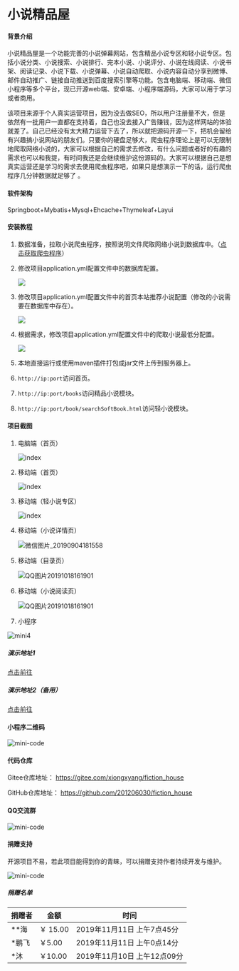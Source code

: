 # 小说精品屋

#### 背景介绍
小说精品屋是一个功能完善的小说弹幕网站，包含精品小说专区和轻小说专区。包括小说分类、小说搜索、小说排行、完本小说、小说评分、小说在线阅读、小说书架、阅读记录、小说下载、小说弹幕、小说自动爬取、小说内容自动分享到微博、邮件自动推广、链接自动推送到百度搜索引擎等功能。包含电脑端、移动端、微信小程序等多个平台，现已开源web端、安卓端、小程序端源码，大家可以用于学习或者商用。

该项目来源于个人真实运营项目，因为没去做SEO，所以用户注册量不大，但是依然有一批用户一直都在支持着，自己也没去接入广告赚钱，因为这样网站的体验就差了。自己已经没有太大精力运营下去了，所以就把源码开源一下，把机会留给有兴趣搞小说网站的朋友们。只要你的硬盘足够大，爬虫程序理论上是可以无限制地爬取网络小说的，大家可以根据自己的需求去修改，有什么问题或者好的有趣的需求也可以和我提，有时间我还是会继续维护这份源码的。大家可以根据自己是想真实运营还是学习的需求去使用爬虫程序吧，如果只是想演示一下的话，运行爬虫程序几分钟数据就足够了 。

#### 软件架构
Springboot+Mybatis+Mysql+Ehcache+Thymeleaf+Layui


#### 安装教程

1. 数据准备，拉取小说爬虫程序，按照说明文件爬取网络小说到数据库中。（[点击获取爬虫程序](https://gitee.com/xiongxyang/crawl-book)）

2. 修改项目application.yml配置文件中的数据库配置。

   ![](./assets/database_config.png)

3. 修改项目application.yml配置文件中的首页本站推荐小说配置（修改的小说需要在数据库中存在）。

   ![](./assets/index_config.png)

4. 根据需求，修改项目application.yml配置文件中的爬取小说最低分配置。

   ![](./assets/score_config.png)

5. 本地直接运行或使用maven插件打包成jar文件上传到服务器上。

6. `http://ip:port`访问首页。

7. `http://ip:port/books`访问精品小说模块。

8. `http://ip:port/book/searchSoftBook.html`访问轻小说模块。

#### 项目截图

1. 电脑端（首页）

   ![index](./assets/精品小说楼.png)

2. 移动端（首页）

   ![index](./assets/QQ图片20191018162208.jpg)

3. 移动端（轻小说专区）

   ![index](./assets/QQ图片20191018161330.jpg)

4. 移动端（小说详情页）

   ![微信图片_20190904181558](./assets/微信图片_20190904181558.png)

   

5. 移动端（目录页）

   ![QQ图片20191018161901](./assets/QQ图片20191108022250.png)

6. 移动端（小说阅读页）

   ![QQ图片20191018161901](./assets/QQ图片20191018161901.png)

7. 小程序

![mini4](./assets/mini4.png)

##### 演示地址1

[点击前往](https://www.zinglizingli.xyz)

##### 演示地址2（备用）

[点击前往](http://47.106.243.172)

#### 小程序二维码

![mini-code](./assets/mini-code.png)

#### 代码仓库

 Gitee仓库地址：  https://gitee.com/xiongxyang/fiction_house 

 GitHub仓库地址：  https://github.com/201206030/fiction_house 

#### QQ交流群

![mini-code](./assets/小说精品屋开源项目交流群群聊二维码.png)

#### 捐赠支持

开源项目不易，若此项目能得到你的青睐，可以捐赠支持作者持续开发与维护。 

![mini-code](./assets/jk.png)

##### 捐赠名单 

| 捐赠者 | 金额     | 时间                        |
| ------ | -------- | --------------------------- |
| **海   | ￥ 15.00 | 2019年11月11日 上午7点45分  |
| *鹏飞  | ￥5.00   | 2019年11月11日 上午0点14分  |
| *沐    | ￥10.00  | 2019年11月10日 上午12点09分 |



